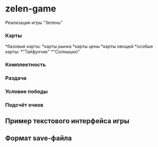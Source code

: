 # zelen-game
Реализация игры "Зелень"

### Карты
*базовые карты:
  *карты рынка
  *карты цены
  *карты овощей
*особые карты:
  *"Тайфунчик"
  *"Солнышко"
### Комплектность

### Раздача

### Условие победы

### Подсчёт очков 

## Пример текстового интерфейса игры

## Формат save-файла








